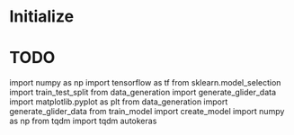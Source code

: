 # Initialize

# TODO
import numpy as np
import tensorflow as tf
from sklearn.model_selection import train_test_split
from data_generation import generate_glider_data
import matplotlib.pyplot as plt
from data_generation import generate_glider_data
from train_model import create_model
import numpy as np
from tqdm import tqdm
autokeras